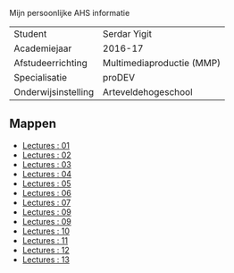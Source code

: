 Mijn persoonlijke AHS informatie

| 						| 								|
| --------------------- | ----------------------------- |
| Student       		| Serdar Yigit  				|
| Academiejaar 		 	| 2016-17						|
| Afstudeerrichting  	| Multimediaproductie (MMP)		|
| Specialisatie 	 	| proDEV						|
| Onderwijsinstelling   | Arteveldehogeschool			|

Mappen
------

- [Lectures : 01](/lectures/01/)
- [Lectures : 02](/lectures/02/)
- [Lectures : 03](/lectures/03/)
- [Lectures : 04](/lectures/04/)
- [Lectures : 05](/lectures/05/)
- [Lectures : 06](/lectures/06/)
- [Lectures : 07](/lectures/07/)
- [Lectures : 09](/lectures/08/)
- [Lectures : 09](/lectures/09/)
- [Lectures : 10](/lectures/10/)
- [Lectures : 11](/lectures/11/)
- [Lectures : 12](/lectures/12/)
- [Lectures : 13](/lectures/13/)